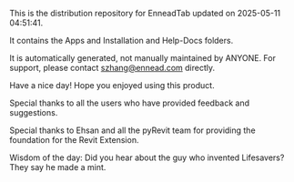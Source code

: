 This is the distribution repository for EnneadTab updated on 2025-05-11 04:51:41.

It contains the Apps and Installation and Help-Docs folders.

It is automatically generated, not manually maintained by ANYONE.
For support, please contact szhang@ennead.com directly.

Have a nice day! Hope you enjoyed using this product.

Special thanks to all the users who have provided feedback and suggestions.

Special thanks to Ehsan and all the pyRevit team for providing the foundation for the Revit Extension.



Wisdom of the day:
Did you hear about the guy who invented Lifesavers? They say he made a mint.
